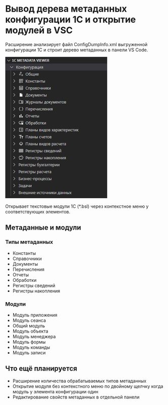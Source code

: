 # Вывод дерева метаданных конфигурации 1С и открытие модулей в VSC

Расширение анализирует файл ConfigDumpInfo.xml выгруженной конфигурации 1С и строит дерево метаданных в панели VS Code.

![Скриншот дерева метаданных](/resources/screenshot.png)

Открывает текстовые модули 1С (*.bsl) через контекстное меню у соответствующих элементов.

## Метаданные и модули

### Типы метаданных

* Константы
* Справочники
* Документы
* Перечисления
* Отчеты
* Обработки
* Регистры сведений
* Регистры накопления

### Модули

* Модуль приложения
* Модуль сеанса
* Общий модуль
* Модуль объекта
* Модуль менеджера
* Модуль формы
* Модуль команды
* Модуль записи

## Что ещё планируется

* Расширение количества обрабатываемых типов метаданных
* Открытие модуля без контекстного меню по двойному щелчку когда модуль у элемента конфигурации один
* Редактирование свойств метаданных в отдельной панели
